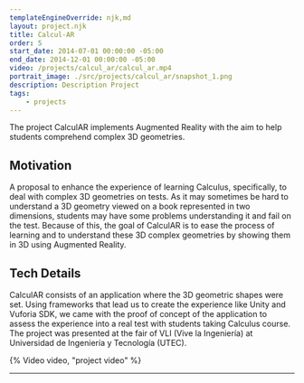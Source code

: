 ```yaml
---
templateEngineOverride: njk,md
layout: project.njk
title: Calcul-AR
order: 5
start_date: 2014-07-01 00:00:00 -05:00
end_date: 2014-12-01 00:00:00 -05:00
video: /projects/calcul_ar/calcul_ar.mp4
portrait_image: ./src/projects/calcul_ar/snapshot_1.png
description: Description Project
tags:
	- projects
---
```



The project CalculAR implements Augmented Reality with the aim to help students comprehend complex 3D geometries.

## Motivation

A proposal to enhance the experience of learning Calculus, specifically, to
deal with complex 3D geometries on tests. As it may sometimes be hard to understand
a 3D geometry viewed on a book represented in two dimensions, students 
may have some problems understanding it and fail on the test. Because of this, 
the goal of CalculAR is to ease the process of learning and to understand these
3D complex geometries by showing them in 3D using Augmented Reality.


## Tech Details

CalculAR consists of an application where the 3D geometric shapes were set.
Using frameworks that lead us to create the experience like Unity and
Vuforia SDK, we came with the proof of concept of the application to assess the experience into a real test with students taking Calculus course.
The project was presented at the fair of VLI (Vive la Ingeniería) at
Universidad de Ingeniería y Tecnología (UTEC).

{% Video video, "project video" %}

<hr/>
